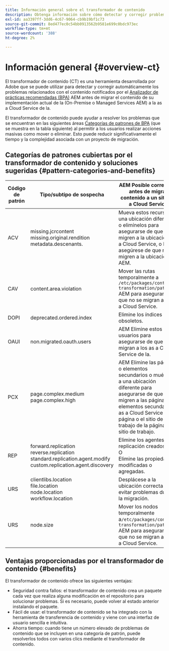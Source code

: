 ```yaml
---
title: Información general sobre el transformador de contenido
description: Obtenga información sobre cómo detectar y corregir problemas relacionados con el contenido notificados por la BPA mediante el transformador de contenido.
exl-id: aa3397ff-3dd6-4c67-9064-cb9b19bf1c73
source-git-commit: 8ed477ec0c54bb0913562b9581e699c0bdc973ec
workflow-type: tm+mt
source-wordcount: '388'
ht-degree: 2%

---
```


# Información general {#overview-ct}

El transformador de contenido (CT) es una herramienta desarrollada por Adobe que se puede utilizar para detectar y corregir automáticamente los problemas relacionados con el contenido notificados por el [Analizador de prácticas recomendadas (BPA)](/help/journey-migration/best-practices-analyzer/overview-best-practices-analyzer.md) AEM antes de migrar el contenido de su implementación actual de la (On-Premise o Managed Services AEM) a la as a Cloud Service de la.

El transformador de contenido puede ayudar a resolver los problemas que se encuentran en las siguientes áreas [Categorías de patrones de BPA](https://experienceleague.adobe.com/docs/experience-manager-pattern-detection/table-of-contents/aso.html) (que se muestra en la tabla siguiente) al permitir a los usuarios realizar acciones masivas como mover o eliminar. Esto puede reducir significativamente el tiempo y la complejidad asociada con un proyecto de migración.

## Categorías de patrones cubiertas por el transformador de contenido y soluciones sugeridas {#pattern-categories-and-benefits}

| Código de patrón | Tipo/subtipo de sospecha | AEM Posible corrección antes de migrar contenido a un sitio as a Cloud Service |
|--------------|--------------------------------------------------------------------------------------------------------------------|------------------------------------------------------------------------------------------------------------------------------------|
| ACV | missing.jcrcontent <br> missing.original.rendition <br> metadata.descenants. | Mueva estos recursos a una ubicación diferente o elimínelos para asegurarse de que no se migren a la ubicación as a Cloud Service, o bien, asegúrese de que no se migren a la ubicación AEM. |
| CAV | content.area.violation | Mover las rutas temporalmente a `/etc/packages/content-transformation/paths` AEM para asegurarse de que no se migran a la as a Cloud Service. |
| DOPI | deprecated.ordered.index | Elimine los índices obsoletos. |
| OAUI | non.migrated.oauth.users | AEM Elimine estos usuarios para asegurarse de que no se migran a los as a Cloud Service de la. |
| PCX | page.complex.medium <br> page.complex.high | AEM Elimine las páginas o elementos secundarios o muévalos a una ubicación diferente para asegurarse de que no se migren a las páginas o elementos secundarios as a Cloud Service de la página o el sitio de trabajo de la página o el sitio de trabajo. |
| REP | forward.replication <br> reverse.replication <br> standard.replication.agent.modify <br> custom.replication.agent.discovery | Elimine los agentes de replicación creados. <br> O <br> Elimine las propiedades modificadas o agregadas. |
| URS | clientlibs.location <br> file.location <br> node.location <br> workflow.location | Desplácese a la ubicación correcta para evitar problemas durante la migración. |
| URS | node.size | Mover los nodos temporalmente a`/etc/packages/content-transformation/paths` AEM para asegurarse de que no se migran a la as a Cloud Service. |

## Ventajas proporcionadas por el transformador de contenido {#benefits}

El transformador de contenido ofrece las siguientes ventajas:

* Seguridad contra fallos: el transformador de contenido crea un paquete cada vez que realiza alguna modificación en el repositorio para solucionar problemas. Si es necesario, puede volver al estado anterior instalando el paquete.
* Fácil de usar: el transformador de contenido se ha integrado con la herramienta de transferencia de contenido y viene con una interfaz de usuario sencilla e intuitiva.
* Ahorra tiempo: cuando tiene un número elevado de problemas de contenido que se incluyen en una categoría de patrón, puede resolverlos todos con varios clics mediante el transformador de contenido.
